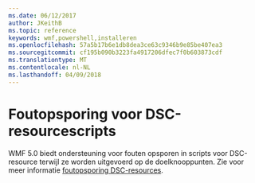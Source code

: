 ```yaml
---
ms.date: 06/12/2017
author: JKeithB
ms.topic: reference
keywords: wmf,powershell,installeren
ms.openlocfilehash: 57a5b17b6e1db8dea3ce63c9346b9e85be407ea3
ms.sourcegitcommit: cf195b090b3223fa4917206dfec7f0b603873cdf
ms.translationtype: MT
ms.contentlocale: nl-NL
ms.lasthandoff: 04/09/2018
---
```

# <a name="dsc-resource-script-debugging"></a>Foutopsporing voor DSC-resourcescripts

WMF 5.0 biedt ondersteuning voor fouten opsporen in scripts voor DSC-resource terwijl ze worden uitgevoerd op de doelknooppunten.
Zie voor meer informatie [foutopsporing DSC-resources](https://msdn.microsoft.com/powershell/dsc/debugresource).